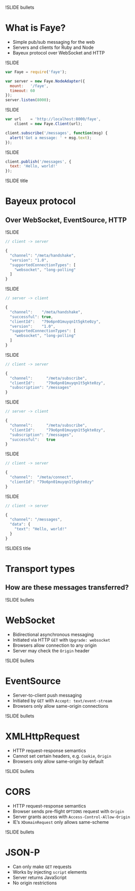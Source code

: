 !SLIDE bullets
# What is Faye?

* Simple pub/sub messaging for the web
* Servers and clients for Ruby and Node
* Bayeux protocol over WebSocket and HTTP


!SLIDE

```javascript
var Faye = require('faye');

var server = new Faye.NodeAdapter({
  mount:   '/faye',
  timeout: 60
});
server.listen(8000);
```

!SLIDE

```javascript
var url    = 'http://localhost:8000/faye',
    client = new Faye.Client(url);

client.subscribe('/messages', function(msg) {
  alert('Got a message: ' + msg.text);
});
```

!SLIDE

```javascript
client.publish('/messages', {
  text: 'Hello, world!'
});
```

!SLIDE title
# Bayeux protocol
## Over WebSocket, EventSource, HTTP


!SLIDE

```javascript
// client -> server

{
  "channel": "/meta/handshake",
  "version": "1.0",
  "supportedConnectionTypes": [
    "websocket", "long-polling"
  ]
}
```

!SLIDE

```javascript
// server -> client

{
  "channel":    "/meta/handshake",
  "successful": true,
  "clientId":   "79o6pn01muyqn1t5gkte0zy",
  "version":    "1.0",
  "supportedConnectionTypes": [
    "websocket", "long-polling"
  ]
}
```

!SLIDE

```javascript
// client -> server

{
  "channel":      "/meta/subscribe",
  "clientId":     "79o6pn01muyqn1t5gkte0zy",
  "subscription": "/messages"
}
```

!SLIDE

```javascript
// server -> client

{
  "channel":      "/meta/subscribe",
  "clientId":     "79o6pn01muyqn1t5gkte0zy",
  "subscription": "/messages",
  "successful":   true
}
```

!SLIDE

```javascript
// client -> server

{
  "channel":  "/meta/connect",
  "clientId": "79o6pn01muyqn1t5gkte0zy"
}
```

!SLIDE

```javascript
// client -> server

{
  "channel": "/messages",
  "data": {
    "text": "Hello, world!"
  }
}
```

!SLIDES title
# Transport types
## How are these messages transferred?


!SLIDE bullets
# WebSocket

* Bidirectional asynchronous messaging
* Initiated via HTTP `GET` with `Upgrade: websocket`
* Browsers allow connection to any origin
* Server may check the `Origin` header


!SLIDE bullets
# EventSource

* Server-to-client push messaging
* Initiated by `GET` with `Accept: text/event-stream`
* Browsers only allow same-origin connections


!SLIDE bullets
# XMLHttpRequest

* HTTP request-response semantics
* Cannot set certain headers, e.g. `Cookie`, `Origin`
* Browsers only allow same-origin by default


!SLIDE bullets
# CORS

* HTTP request-response semantics
* Browser sends pre-flight `OPTIONS` request with `Origin`
* Server grants access with `Access-Control-Allow-Origin`
* IE’s `XDomainRequest` only allows same-scheme


!SLIDE bullets
# JSON-P

* Can only make `GET` requests
* Works by injecting `script` elements
* Server returns JavaScript
* No origin restrictions

